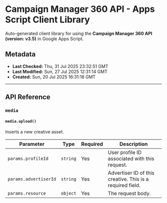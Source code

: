 # Campaign Manager 360 API - Apps Script Client Library

Auto-generated client library for using the **Campaign Manager 360 API (version: v3.5)** in Google Apps Script.

## Metadata

- **Last Checked:** Thu, 31 Jul 2025 23:32:51 GMT
- **Last Modified:** Sun, 27 Jul 2025 12:31:14 GMT
- **Created:** Sun, 20 Jul 2025 16:31:18 GMT



---

## API Reference

### `media`

#### `media.upload()`

Inserts a new creative asset.

| Parameter | Type | Required | Description |
|---|---|---|---|
| `params.profileId` | `string` | Yes | User profile ID associated with this request. |
| `params.advertiserId` | `string` | Yes | Advertiser ID of this creative. This is a required field. |
| `params.resource` | `object` | Yes | The request body. |
